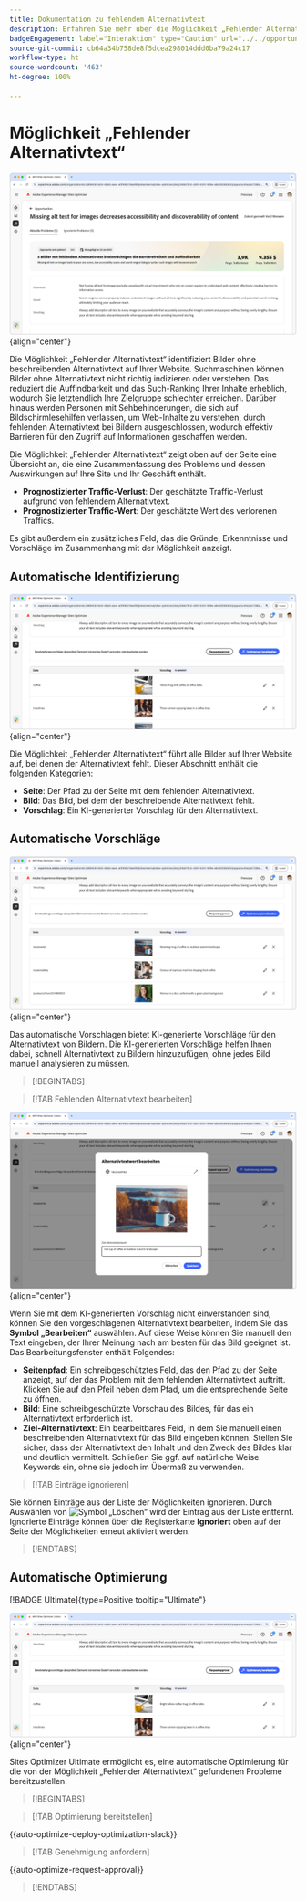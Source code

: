 ```yaml
---
title: Dokumentation zu fehlendem Alternativtext
description: Erfahren Sie mehr über die Möglichkeit „Fehlender Alternativtext“ und darüber, wie Sie sie zur Verbesserung der Interaktion auf Ihrer Website verwenden können.
badgeEngagement: label="Interaktion" type="Caution" url="../../opportunity-types/engagement.md" tooltip="Interaktion"
source-git-commit: cb64a34b758de8f5dcea298014ddd0ba79a24c17
workflow-type: ht
source-wordcount: '463'
ht-degree: 100%

---
```



# Möglichkeit „Fehlender Alternativtext“

![Möglichkeit „Fehlender Alternativtext“](./assets/missing-alt-text/hero.png){align="center"}

Die Möglichkeit „Fehlender Alternativtext“ identifiziert Bilder ohne beschreibenden Alternativtext auf Ihrer Website. Suchmaschinen können Bilder ohne Alternativtext nicht richtig indizieren oder verstehen. Das reduziert die Auffindbarkeit und das Such-Ranking Ihrer Inhalte erheblich, wodurch Sie letztendlich Ihre Zielgruppe schlechter erreichen. Darüber hinaus werden Personen mit Sehbehinderungen, die sich auf Bildschirmlesehilfen verlassen, um Web-Inhalte zu verstehen, durch fehlenden Alternativtext bei Bildern ausgeschlossen, wodurch effektiv Barrieren für den Zugriff auf Informationen geschaffen werden.

Die Möglichkeit „Fehlender Alternativtext“ zeigt oben auf der Seite eine Übersicht an, die eine Zusammenfassung des Problems und dessen Auswirkungen auf Ihre Site und Ihr Geschäft enthält.

* **Prognostizierter Traffic-Verlust**: Der geschätzte Traffic-Verlust aufgrund von fehlendem Alternativtext.
* **Prognostizierter Traffic-Wert**: Der geschätzte Wert des verlorenen Traffics.

Es gibt außerdem ein zusätzliches Feld, das die Gründe, Erkenntnisse und Vorschläge im Zusammenhang mit der Möglichkeit anzeigt.

## Automatische Identifizierung

![Automatisches Identifizieren von fehlendem Alternativtext](./assets/missing-alt-text/auto-identify.png){align="center"}

Die Möglichkeit „Fehlender Alternativtext“ führt alle Bilder auf Ihrer Website auf, bei denen der Alternativtext fehlt. Dieser Abschnitt enthält die folgenden Kategorien:

* **Seite**: Der Pfad zu der Seite mit dem fehlenden Alternativtext.
* **Bild**: Das Bild, bei dem der beschreibende Alternativtext fehlt.
* **Vorschlag**: Ein KI-generierter Vorschlag für den Alternativtext. 

## Automatische Vorschläge

![Automatische Vorschläge für fehlenden Alternativtext](./assets/missing-alt-text/auto-suggest.png){align="center"}

Das automatische Vorschlagen bietet KI-generierte Vorschläge für den Alternativtext von Bildern. Die KI-generierten Vorschläge helfen Ihnen dabei, schnell Alternativtext zu Bildern hinzuzufügen, ohne jedes Bild manuell analysieren zu müssen.

>[!BEGINTABS]

>[!TAB Fehlenden Alternativtext bearbeiten]

![Fehlenden Alternativtext bearbeiten](./assets/missing-alt-text/edit-alt-text-value.png){align="center"}

Wenn Sie mit dem KI-generierten Vorschlag nicht einverstanden sind, können Sie den vorgeschlagenen Alternativtext bearbeiten, indem Sie das **Symbol „Bearbeiten“** auswählen. Auf diese Weise können Sie manuell den Text eingeben, der Ihrer Meinung nach am besten für das Bild geeignet ist. Das Bearbeitungsfenster enthält Folgendes:

* **Seitenpfad**: Ein schreibgeschütztes Feld, das den Pfad zu der Seite anzeigt, auf der das Problem mit dem fehlenden Alternativtext auftritt. Klicken Sie auf den Pfeil neben dem Pfad, um die entsprechende Seite zu öffnen.
* **Bild**: Eine schreibgeschützte Vorschau des Bildes, für das ein Alternativtext erforderlich ist.
* **Ziel-Alternativtext**: Ein bearbeitbares Feld, in dem Sie manuell einen beschreibenden Alternativtext für das Bild eingeben können. Stellen Sie sicher, dass der Alternativtext den Inhalt und den Zweck des Bildes klar und deutlich vermittelt. Schließen Sie ggf. auf natürliche Weise Keywords ein, ohne sie jedoch im Übermaß zu verwenden.

>[!TAB Einträge ignorieren]

Sie können Einträge aus der Liste der Möglichkeiten ignorieren. Durch Auswählen von ![Symbol „Löschen“](https://spectrum.adobe.com/static/icons/ui_18/CrossSize500.svg) wird der Eintrag aus der Liste entfernt. Ignorierte Einträge können über die Registerkarte **Ignoriert** oben auf der Seite der Möglichkeiten erneut aktiviert werden.

>[!ENDTABS]

## Automatische Optimierung

[!BADGE Ultimate]{type=Positive tooltip="Ultimate"}

![Automatisches Optimieren von fehlendem Alternativtext](./assets/missing-alt-text/auto-optimize.png){align="center"}

Sites Optimizer Ultimate ermöglicht es, eine automatische Optimierung für die von der Möglichkeit „Fehlender Alternativtext“ gefundenen Probleme bereitzustellen.<!--- TBD-need more in-depth and opportunity specific information here. What does the auto-optimization do?-->

>[!BEGINTABS]

>[!TAB Optimierung bereitstellen]

{{auto-optimize-deploy-optimization-slack}}

>[!TAB Genehmigung anfordern]

{{auto-optimize-request-approval}}

>[!ENDTABS]
